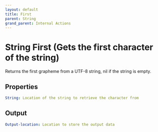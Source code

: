 ```yaml
---
layout: default
title: First
parent: String
grand_parent: Internal Actions
---
```

# String First (Gets the first character of the string)
Returns the first grapheme from a UTF-8 string, nil if the string is empty.

## Properties
```yaml
String: Location of the string to retrieve the character from
```

## Output
```yaml
Output-location: Location to store the output data
```
